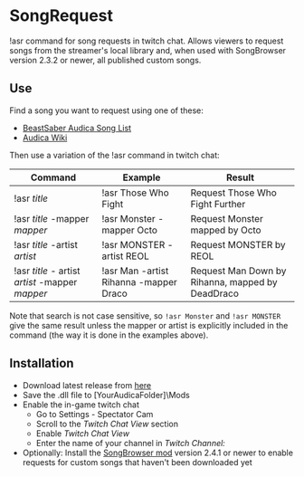 # SongRequest
!asr command for song requests in twitch chat.
Allows viewers to request songs from the streamer's local library and, when used with SongBrowser version 2.3.2 or newer, all published custom songs.

## Use
Find a song you want to request using one of these:
* [BeastSaber Audica Song List](https://bsaber.com/category/audica/)
* [Audica Wiki](http://www.audica.wiki/audicawiki/index.php/Custom_Songs)

Then use a variation of the !asr command in twitch chat:

| Command                                       | Example                              | Result                                          |
|-----------------------------------------------|--------------------------------------|-------------------------------------------------|
|!asr *title*                                   |!asr Those Who Fight                  | Request Those Who Fight Further                 | 
|!asr *title* -mapper *mapper*                  |!asr Monster -mapper Octo             | Request Monster mapped by Octo                  |
|!asr *title* -artist *artist*                  |!asr MONSTER -artist REOL             | Request MONSTER by REOL                         |
|!asr *title* - artist *artist* -mapper *mapper*|!asr Man -artist Rihanna -mapper Draco| Request Man Down by Rihanna, mapped by DeadDraco|

Note that search is not case sensitive, so `!asr Monster` and `!asr MONSTER` give the same result unless the mapper or artist is explicitly included in the command (the way it is done in the examples above).

## Installation
* Download latest release from [here](https://github.com/Alternity156/SongRequest/releases)
* Save the .dll file to [YourAudicaFolder]\Mods
* Enable the in-game twitch chat
  * Go to Settings - Spectator Cam
  * Scroll to the *Twitch Chat View* section
  * Enable *Twitch Chat View*
  * Enter the name of your channel in *Twitch Channel:*
* Optionally: Install the [SongBrowser mod](https://github.com/octoberU/SongBrowser) version 2.4.1 or newer to enable requests for custom songs that haven't been downloaded yet
